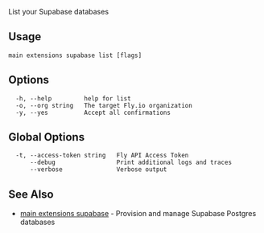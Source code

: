 List your Supabase databases

## Usage
~~~
main extensions supabase list [flags]
~~~

## Options

~~~
  -h, --help         help for list
  -o, --org string   The target Fly.io organization
  -y, --yes          Accept all confirmations
~~~

## Global Options

~~~
  -t, --access-token string   Fly API Access Token
      --debug                 Print additional logs and traces
      --verbose               Verbose output
~~~

## See Also

* [main extensions supabase](/docs/flyctl/main-extensions-supabase/)	 - Provision and manage Supabase Postgres databases

